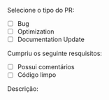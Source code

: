 Selecione o tipo do PR:

- [ ] Bug
- [ ] Optimization
- [ ] Documentation Update
 
Cumpriu os seguinte resquisitos:
- [ ] Possui comentários
- [ ] Código limpo

Descrição:
